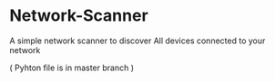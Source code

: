 # Network-Scanner
A simple network scanner to discover All devices connected to your network

( Pyhton file is in master branch )

